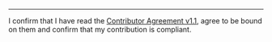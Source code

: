

______________________________________
I confirm that I have read the [Contributor Agreement v1.1](https://github.com/tegonal/github-commons/blob/v2.7.1/.github/Contributor%20Agreement.txt), agree to be bound on them and confirm that my contribution is compliant.
